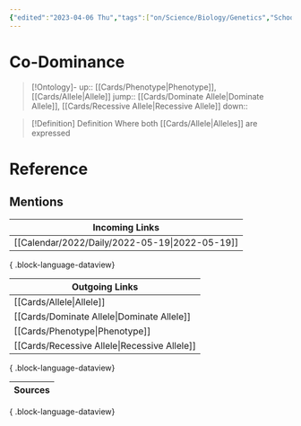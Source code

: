 ```yaml
---
{"edited":"2023-04-06 Thu","tags":["on/Science/Biology/Genetics","School","Uni/BIM202"],"date created":"2022-05-19 Thu","dg-publish":true,"permalink":"/cards/co-dominance/","dgPassFrontmatter":true}
---
```


# Co-Dominance

> [!Ontology]-
> up:: [[Cards/Phenotype\|Phenotype]], [[Cards/Allele\|Allele]]
> jump:: [[Cards/Dominate Allele\|Dominate Allele]], [[Cards/Recessive Allele\|Recessive Allele]]
> down:: 

> [!Definition] Definition
> Where both [[Cards/Allele\|Alleles]] are expressed

# Reference

## Mentions

| Incoming Links                                    |
| ------------------------------------------------- |
| [[Calendar/2022/Daily/2022-05-19\|2022-05-19]] |

{ .block-language-dataview}

| Outgoing Links                                  |
| ----------------------------------------------- |
| [[Cards/Allele\|Allele]]                     |
| [[Cards/Dominate Allele\|Dominate Allele]]   |
| [[Cards/Phenotype\|Phenotype]]               |
| [[Cards/Recessive Allele\|Recessive Allele]] |

{ .block-language-dataview}

| Sources |
| ------- |

{ .block-language-dataview}
